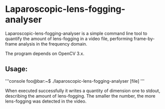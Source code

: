 # Laparoscopic-lens-fogging-analyser

Laparoscopic-lens-fogging-analyser is a simple command line tool to quantify the amount of lens-fogging in a video file, performing frame-by-frame analysis in the frequency domain.

The program depends on OpenCV 3.x.

## Usage:

'''console
foo@bar:~$ ./laparoscopic-lens-fogging-analyser [file]
'''

When executed successfully it writes a quantity of dimension one to stdout, describing the amount of lens-fogging. The smaller the number, the more lens-fogging was detected in the video.


